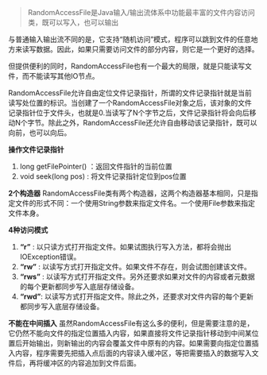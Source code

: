 > RandomAccessFile是Java输入/输出流体系中功能最丰富的文件内容访问类，既可以写入，也可以输出

与普通输入输出流不同的是，它支持“随机访问”模式，程序可以跳到文件的任意地方来读写数据。因此，如果只需要访问文件的部分内容，则它是一个更好的选择。

但提供便利的同时，RandomAccessFile也有一个最大的局限，就是只能读写文件，而不能读写其他IO节点。

RandomAccessFile允许自由定位文件记录指针，所谓的文件记录指针就是当前读写处位置的标识。当创建了一个RandomAccessFile对象之后，该对象的文件记录指针位于文件头，也就是0.当读写了N个字节之后，文件记录指针将会向后移动N个字节。除此之外，RandomAccessFile还允许自由移动该记录指针，既可以向前，也可以向后。

**操作文件记录指针**

1. long getFilePointer() ：返回文件指针的当前位置
2. void seek(long pos) : 将文件记录指针定位到pos位置

**2个构造器**
RandomAccessFile类有两个构造器，这两个构造器基本相同，只是指定文件的形式不同：一个使用String参数来指定文件名。一个使用File参数来指定文件本身。

**4种访问模式**
1. **“r”** : 以只读方式打开指定文件。如果试图执行写入方法，都将会抛出IOException错误。
2. **“rw”** : 以读写方式打开指定文件。如果文件不存在，则会试图创建该文件。
3. **“rws”** : 以读写方式打开指定文件。另外还要求如果对文件的内容或者元数据的每个更新都同步写入底层存储设备。
4. **“rwd”**: 以读写方式打开指定文件。除此之外，还要求对文件内容的每个更新都同步写入底层存储设备。

**不能在中间插入**
虽然RandomAccessFile有这么多的便利，但是需要注意的是，它仍然不能向文件的指定位置插入内容，如果直接将文件记录指针移动到中间某位置后开始输出，则新输出的内容会覆盖文件中原有的内容。如果需要向指定位置插入内容，程序需要先把插入点后面的内容读入缓冲区，等把需要插入的数据写入文件后，再将缓冲区的内容追加到文件后面。